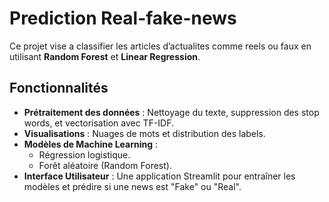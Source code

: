# Prediction Real-fake-news
Ce projet vise a classifier les articles d’actualites comme reels ou faux en
utilisant **Random Forest** et **Linear Regression**.

## Fonctionnalités

- **Prétraitement des données** : Nettoyage du texte, suppression des stop words, et vectorisation avec TF-IDF.
- **Visualisations** : Nuages de mots et distribution des labels.
- **Modèles de Machine Learning** : 
  - Régression logistique.
  - Forêt aléatoire (Random Forest).
- **Interface Utilisateur** : Une application Streamlit pour entraîner les modèles et prédire si une news est "Fake" ou "Real".

